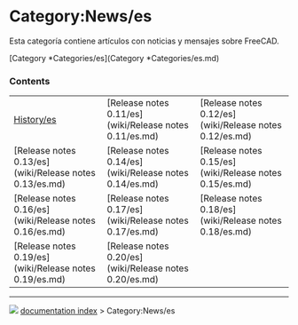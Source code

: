 # Category:News/es
Esta categoría contiene artículos con noticias y mensajes sobre FreeCAD.

[Category   *Categories/es](Category   *Categories/es.md)

### Contents

|     |     |     |
| --- | --- | --- |
| [History/es](wiki/History/es.md) | [Release notes 0.11/es](wiki/Release notes 0.11/es.md) | [Release notes 0.12/es](wiki/Release notes 0.12/es.md) |
| [Release notes 0.13/es](wiki/Release notes 0.13/es.md) | [Release notes 0.14/es](wiki/Release notes 0.14/es.md) | [Release notes 0.15/es](wiki/Release notes 0.15/es.md) |
| [Release notes 0.16/es](wiki/Release notes 0.16/es.md) | [Release notes 0.17/es](wiki/Release notes 0.17/es.md) | [Release notes 0.18/es](wiki/Release notes 0.18/es.md) |
| [Release notes 0.19/es](wiki/Release notes 0.19/es.md) | [Release notes 0.20/es](wiki/Release notes 0.20/es.md) |



---
![](images/Right_arrow.png) [documentation index](../README.md) > Category:News/es
